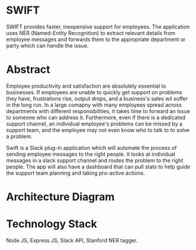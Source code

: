 <!--I would like you guys to tweak this a bit. Make it for supporting employees within an enterprise. develop a slack plug-in application which looks at individual messages in a slack support channel and routes the problem to the right people. NER tagger is a good idea. The app should also have a dashboard that can pull stats to help guide the support team planning and taking pro-active actions. Goal is to provide faster and inexpensive support. -->

# SWIFT
SWIFT provides faster, inexpensive support for employees. The application uses NER (Named-Entity Recognition) to extract relevant details from employee messages and forwards them to the appropriate department or party which can handle the issue.

# Abstract
<!--Today, Customer Service is very important in businesses. If customer complaints are not handled quickly, that leads to dissatisfaction which can promote a decrease in sales in the long run. So successful businesses do require the complaints to be addressed quickly. And when there are a lot of customer complaints to be addressed, it takes some time to forward the complaints to the respective department and solve the issue. In that scenario, SWIFT can help the businesses by forwarding the emails to the concerned department without any need of employees. This will reduce the time to solve the issue.-->

Employee productivity and satisfaction are absolutely essential to businesses. If employees are unable to quickly get support on problems they have, frustrations rise, output drops, and a business's sales wil suffer in the long run. In a large comapny with many employees spread across departments with different responsibilities, it takes time to forward an issue to someone who can address it. Furthermore, even if there is a dedicated support channel, an individual employee's problems can be missed by a support team, and the employee may not even know who to talk to to solve a problem.

Swift is a Slack plug-in application which will automate the process of sending employee messages to the right people. It looks at individual messages in a slack support channel and routes the problem to the right people. The app will also have a dashboard that can pull stats to help guide the support team planning and taking pro-active actions.

# Architecture Diagram

# Technology Stack
Node JS, Express JS, Slack API, Stanford NER tagger.


